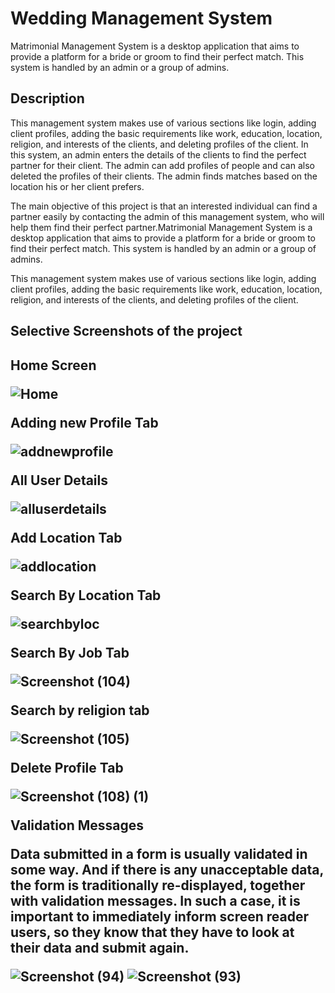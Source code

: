 # Wedding Management System
Matrimonial Management System is a desktop application that aims to provide a
platform for a bride or groom to find their perfect match. This system is handled by
an admin or a group of admins.

## Description
This management system makes use of various sections like login, adding client
profiles, adding the basic requirements like work, education, location, religion, and
interests of the clients, and deleting profiles of the client.
In this system, an admin enters the details of the clients to find the perfect partner
for their client. The admin can add profiles of people and can also deleted the
profiles of their clients. The admin finds matches based on the location his or her
client prefers.

The main objective of this project is that an interested individual can find a partner
easily by contacting the admin of this management system, who will help them
find their perfect partner.Matrimonial Management System is a desktop application that aims to provide a
platform for a bride or groom to find their perfect match. This system is handled by
an admin or a group of admins.

This management system makes use of various sections like login, adding client
profiles, adding the basic requirements like work, education, location, religion, and
interests of the clients, and deleting profiles of the client.
<h2>Selective Screenshots of the project<h2>
  Home Screen
  
  
  
![Home](https://github.com/Merlyn10/weddingmanagement/assets/109803991/c6b18ce4-2a4d-46cd-abef-46ed10777ac9)
  
  
  
Adding new Profile Tab
  
  
  
![addnewprofile](https://github.com/Merlyn10/weddingmanagement/assets/109803991/5bf145f5-61bd-4ed1-823c-829ce961583b)
  
  
All User Details
  
  
  
 ![alluserdetails](https://github.com/Merlyn10/weddingmanagement/assets/109803991/83eec90e-f781-4c8e-9492-960674d3fa51)


  
  
 Add Location Tab
  
  
  
![addlocation](https://github.com/Merlyn10/weddingmanagement/assets/109803991/b7c882dc-a90d-446f-a274-b8d25f0bbb7b)
  
  
  Search By Location Tab

  
  
  
![searchbyloc](https://github.com/Merlyn10/weddingmanagement/assets/109803991/be1ddff8-39e3-42b6-9eb0-4a7898f13eb2)
  
  
 Search By Job Tab

  
  
   ![Screenshot (104)](https://github.com/Merlyn10/weddingmanagement/assets/109803991/36bd1d49-be88-4006-8f0f-f63510b52150)

  
 Search by religion tab
  
  
 
![Screenshot (105)](https://github.com/Merlyn10/weddingmanagement/assets/109803991/ae0466a2-de80-4d9b-b47b-b6d0097e2cd5)

  
  Delete Profile Tab
  
  
  ![Screenshot (108) (1)](https://github.com/Merlyn10/weddingmanagement/assets/109803991/20931b26-0a7c-4926-9bda-829d16775f1c)

  
  
Validation Messages
<p>Data submitted in a form is usually validated in some way. And if there is any unacceptable data, the form is traditionally re-displayed, together with validation messages. In such a case, it is important to immediately inform screen reader users, so they know that they have to look at their data and submit again.</p>
  
  
 ![Screenshot (94)](https://github.com/Merlyn10/weddingmanagement/assets/109803991/81f86172-fc37-4e69-aaa1-de51059fa164)
![Screenshot (93)](https://github.com/Merlyn10/weddingmanagement/assets/109803991/5de47321-3e3c-496a-b947-7366a05e544b)

